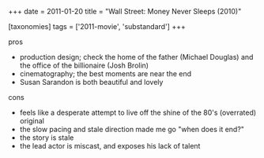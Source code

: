 +++
date = 2011-01-20
title = "Wall Street: Money Never Sleeps (2010)"

[taxonomies]
tags = ['2011-movie', 'substandard']
+++

pros

-   production design; check the home of the father (Michael Douglas)
    and the office of the billionaire (Josh Brolin)
-   cinematography; the best moments are near the end
-   Susan Sarandon is both beautiful and lovely

cons

-   feels like a desperate attempt to live off the shine of the 80\'s
    (overrated) original
-   the slow pacing and stale direction made me go \"when does it end?\"
-   the story is stale
-   the lead actor is miscast, and exposes his lack of talent
